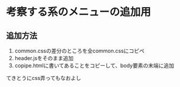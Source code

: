 # 考察する系のメニューの追加用

## 追加方法
1. common.cssの差分のところを全common.cssにコピペ
2. header.jsをそのまま追加
3. copipe.htmlに書いてあることをコピーして、body要素の末端に追加

てきとうにcss弄ってもなおよし
